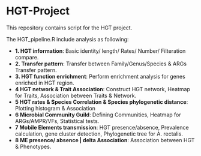 # HGT-Project
This repository contains script for the HGT project.

The HGT_pipeline.R include analysis as following:

- **1. HGT information**: Basic identity/ length/ Rates/ Number/ Filteration compare.
- **2. Transfer pattern**: Transfer between Family/Genus/Species & ARGs Transfer pattern.
- **3. HGT function enrichment**: Perform enrichment analysis for genes enriched in HGT region.
- **4 HGT network & Trait Association**: Construct HGT network, Heatmap for Traits, Association between Traits & Network.
- **5 HGT rates & Species Correlation & Species phylogenetic distance**: Plotting histogram & Association
- **6 Microbial Community Guild**: Defining Communities, Heatmap for ARGs/AMPR/VFs, Statistical tests.
- **7 Mobile Elements transmission**: HGT presence/absence, Prevalence calculation, gene cluster detection, Phylogenetic tree for A. rectalis.
- **8 ME presence/ absence | delta Association**: Association between HGT & Phenotypes.
